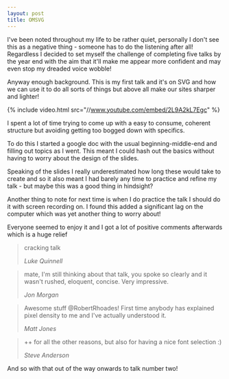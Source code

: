 ```yaml
---
layout: post
title: OMSVG
---
```


I've been noted throughout my life to be rather quiet, personally I don't see this as a negative thing - someone has to do the listening after all!
Regardless I decided to set myself the challenge of completing five talks by the year end with the aim that it'll make me appear more confident and may even stop my dreaded voice wobble!

Anyway enough background. This is my first talk and it's on SVG and how we can use it to do all sorts of things but above all make our sites sharper and lighter!

{% include video.html src="//www.youtube.com/embed/2L9A2kL7Egc" %}

I spent a lot of time trying to come up with a easy to consume, coherent structure but avoiding getting too bogged down with specifics.

To do this I started a google doc with the usual beginning-middle-end and filling out topics as I went. This meant I could hash out the basics without having to worry about the design of the slides.

Speaking of the slides I really underestimated how long these would take to create and so it also meant I had barely any time to practice and refine my talk - but maybe this was a good thing in hindsight?

Another thing to note for next time is when I do practice the talk I should do it with screen recording on. I found this added a significant lag on the computer which was yet another thing to worry about!

Everyone seemed to enjoy it and I got a lot of positive comments afterwards which is a huge relief

<blockquote>
    <p>cracking talk</p>
    <cite>Luke Quinnell</cite>
</blockquote>

<blockquote>
    <p>mate, I'm still thinking about that talk, you spoke so clearly and it wasn't rushed, eloquent, concise. Very impressive.</p>
    <cite>Jon Morgan</cite>
</blockquote>

<blockquote>
    <p>Awesome stuff @RobertRhoades! First time anybody has explained pixel density to me and I've actually understood it.</p>
    <cite>Matt Jones</cite>
</blockquote>

<blockquote>
    <p>++ for all the other reasons, but also for having a nice font selection :)</p>
    <cite>Steve Anderson</cite>
</blockquote>

And so with that out of the way onwards to talk number two!
